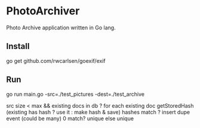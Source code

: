 # PhotoArchiver
Photo Archive application written in Go lang.

## Install
go get github.com/rwcarlsen/goexif/exif

## Run
go run main.go -src=./test_pictures -dest=./test_archive



src
    size < max && existing docs in db ?
        for each existing doc
            getStoredHash (existing has hash ? use it : make hash & save)
                hashes match ?
                    insert dupe event (could be many)
        0 match?
            unique
    else
        unique